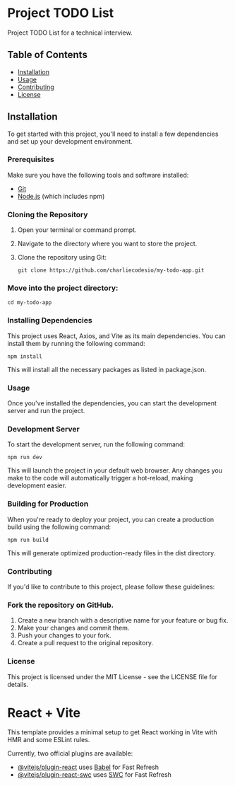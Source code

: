 # Project TODO List

Project TODO List for a technical interview.

## Table of Contents

- [Installation](#installation)
- [Usage](#usage)
- [Contributing](#contributing)
- [License](#license)

## Installation

To get started with this project, you'll need to install a few dependencies and set up your development environment.

### Prerequisites

Make sure you have the following tools and software installed:

- [Git](https://git-scm.com/)
- [Node.js](https://nodejs.org/) (which includes npm)

### Cloning the Repository

1. Open your terminal or command prompt.
2. Navigate to the directory where you want to store the project.
3. Clone the repository using Git:

   ```text
   git clone https://github.com/charliecodesio/my-todo-app.git
   ```

### Move into the project directory:

    cd my-todo-app


### Installing Dependencies
This project uses React, Axios, and Vite as its main dependencies. You can install them by running the following command:

    npm install


This will install all the necessary packages as listed in package.json.

### Usage
Once you've installed the dependencies, you can start the development server and run the project.

### Development Server
To start the development server, run the following command:

    npm run dev


This will launch the project in your default web browser. Any changes you make to the code will automatically trigger a hot-reload, making development easier.

### Building for Production
When you're ready to deploy your project, you can create a production build using the following command:

    npm run build

This will generate optimized production-ready files in the dist directory.

### Contributing
If you'd like to contribute to this project, please follow these guidelines:

### Fork the repository on GitHub.
1. Create a new branch with a descriptive name for your feature or bug fix.
2. Make your changes and commit them.
3. Push your changes to your fork.
4. Create a pull request to the original repository.

### License
This project is licensed under the MIT License - see the LICENSE file for details.

# React + Vite

This template provides a minimal setup to get React working in Vite with HMR and some ESLint rules.

Currently, two official plugins are available:

- [@vitejs/plugin-react](https://github.com/vitejs/vite-plugin-react/blob/main/packages/plugin-react/README.md) uses [Babel](https://babeljs.io/) for Fast Refresh
- [@vitejs/plugin-react-swc](https://github.com/vitejs/vite-plugin-react-swc) uses [SWC](https://swc.rs/) for Fast Refresh